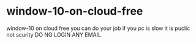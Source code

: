 # window-10-on-cloud-free
window-10 on cloud free you can do your job if you pc is slow 
it is puclic not scurity 
DO NO LOGIN ANY EMAIL

